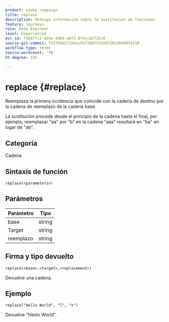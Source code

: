 ```yaml
---
product: adobe campaign
title: replace
description: Obtenga información sobre la sustitución de funciones
feature: Journeys
role: Data Engineer
level: Experienced
exl-id: f30377c2-4d5e-4905-a972-8f4ccb272bc0
source-git-commit: 712f66b2715bac0af206755e59728c95499fa110
workflow-type: tm+mt
source-wordcount: '76'
ht-degree: 15%

---
```


# replace {#replace}

Reemplaza la primera incidencia que coincide con la cadena de destino por la cadena de reemplazo de la cadena base.

La sustitución procede desde el principio de la cadena hasta el final, por ejemplo, reemplazar &quot;aa&quot; por &quot;b&quot; en la cadena &quot;aaa&quot; resultará en &quot;ba&quot; en lugar de &quot;ab&quot;.

## Categoría

Cadena

## Sintaxis de función

`replace(<parameters>)`

## Parámetros

| Parámetro | Tipo |
|-----------|--------------|
| base | string |
| Target | string |
| reemplazo | string |

## Firma y tipo devuelto

`replace(<base>,<target>,<replacement>)`

Devuelve una cadena.

## Ejemplo

`replace("Hello World", "l", "x")`

Devuelve &quot;Hexlo World&quot;.
